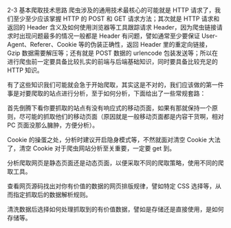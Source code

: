 2-3 基本爬取技术思路
爬虫涉及的通用技术最核心的可能就是 HTTP 请求了，我们至少至少应该掌握 HTTP 的 POST 和 GET 请求方法；其次就是 HTTP 请求和返回的 Header 含义及如何使用浏览器等工具跟踪请求 Header，因为爬虫链接请求时出现问题最多的情况一般都是 Header 有问题，譬如通常至少要保证 User-Agent、Referer、Cookie 等的伪装正确性，返回 Header 里的重定向链接，Gzip 数据需要解压等；还有就是 POST 数据的 urlencode 包装发送等；所以在进行爬虫前一定要具备比较扎实的前端与后端基础知识，同时要具备比较充足的 HTTP 知识。

有了这些知识我们可能就会急于开始爬取，其实这是不对的，我们应该做的第一件事是对要爬取的站点进行分析，至于如何分析，下面给出了一些常规套路：

首先倒腾下看你要抓取的站点有没有响应式的移动页面，如果有那就保持一个原则，尽可能的抓取他们的移动页面（原因就是一般移动页面都是内容干货啊，相对 PC 页面没那么臃肿，方便分析）。

Cookie 的操蛋之处，分析时建议开启隐身模式等，不然就面对清空 Cookie 大法了，清空 Cookie 对于爬虫网站分析至关重要，一定要 get 到。

分析爬取网页是静态页面还是动态页面，以便采取不同的爬取策略，使用不同的爬取工具。

查看网页源码找出对你有价值的数据的网页排版规律，譬如特定 CSS 选择等，从而指定抓取后的数据解析规则。

清洗数据后选择如何处理抓取到的有价值数据，譬如是存储还是直接使用，是如何存储等。
